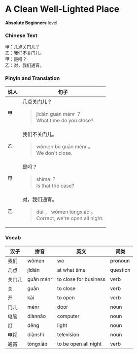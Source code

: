 # A Clean Well-Lighted Place
**Absolute Beginners** level
### Chinese Text
甲：几点关门儿？<br />乙：我们不关门儿。<br />甲：是吗？<br />乙：对，我们通宵。

### Pinyin and Translation
|说人|句子|
|----|----|
|甲|几点关门儿？<blockquote>jǐdiǎn guān ménr ？<br />What time do you close?</blockquote>|
|乙|我们不关门儿。<blockquote>wǒmen bù guān ménr 。<br />We don't close.</blockquote>|
|甲|是吗？<blockquote>shìma ？<br />Is that the case?</blockquote>|
|乙|对，我们通宵。<blockquote>duì ， wǒmen tōngxiāo 。<br />Correct, we're open all night.</blockquote>|
### Vocab
|汉子|拼音|英文|词类|
|----|----|----|----|
|我们|wǒmen|we|pronoun|
|几点|jǐdiǎn|at what time|question|
|关门儿|guān ménr|to close for business|verb|
|关|guān|to close|verb|
|开|kāi|to open|verb|
|门儿|ménr|door|noun|
|电脑|diànnǎo|computer|noun|
|灯|dēng|light|noun|
|电视|diànshì|television|noun|
|通宵|tōngxiāo|to be open all night|verb|